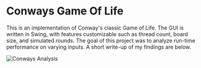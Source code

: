 # Conways Game Of Life

This is an implementation of Conway's classic Game of Life.  The GUI is written in Swing, with features customizable such as thread count, board size, and simulated rounds.  The goal of this project was to analyze run-time performance on varying inputs.  A short write-up of my findings are below.  

![Conways Analysis](https://i.imgur.com/SCiO5Sv.png)
